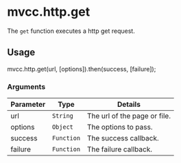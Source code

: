 # mvcc.http.get

The `get` function executes a http get request.

## Usage

mvcc.http.get(url, [options]).then(success, [failure]);

### Arguments

| Parameter    | Type       | Details                            |
| ------------ | ---------- | ---------------------------------- |
| url          | `String`   | The url of the page or file.       |
| options      | `Object`   | The options to pass.               |
| success      | `Function` | The success callback.              |
| failure      | `Function` | The failure callback.              |

